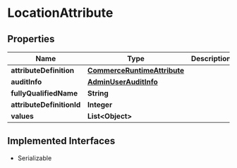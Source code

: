 

# LocationAttribute


## Properties

| Name | Type | Description | Notes |
|------------ | ------------- | ------------- | -------------|
|**attributeDefinition** | [**CommerceRuntimeAttribute**](CommerceRuntimeAttribute.md) |  |  [optional] |
|**auditInfo** | [**AdminUserAuditInfo**](AdminUserAuditInfo.md) |  |  [optional] |
|**fullyQualifiedName** | **String** |  |  [optional] |
|**attributeDefinitionId** | **Integer** |  |  [optional] |
|**values** | **List&lt;Object&gt;** |  |  [optional] |


## Implemented Interfaces

* Serializable


